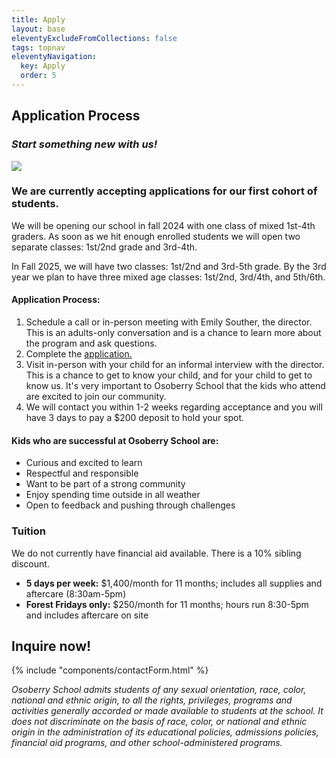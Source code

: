```yaml
---
title: Apply
layout: base
eleventyExcludeFromCollections: false
tags: topnav
eleventyNavigation:
  key: Apply
  order: 5
---
```

## Application Process

### *Start something new with us!*

![](/assets/uploads/dice.jpg)

### We are currently accepting applications for our first cohort of students.

We will be opening our school in fall 2024 with one class of mixed 1st-4th graders. As soon as we hit enough enrolled students we will open two separate classes: 1st/2nd grade and 3rd-4th.

In Fall 2025, we will have two classes: 1st/2nd and 3rd-5th grade. By the 3rd year we plan to have three mixed age classes: 1st/2nd, 3rd/4th, and 5th/6th. 

#### Application Process:

1. Schedule a call or in-person meeting with Emily Souther, the director. This is an adults-only conversation and is a chance to learn more about the program and ask questions.
2. Complete the [application.](https://forms.gle/YPW8pkDc4gxgxHMx8)
3. Visit in-person with your child for an informal interview with the director. This is a chance to get to know your child, and for your child to get to know us. It's very important to Osoberry School that the kids who attend are excited to join our community.
4. We will contact you within 1-2 weeks regarding acceptance and you will have 3 days to pay a $200 deposit to hold your spot.

#### Kids who are successful at Osoberry School are:

* Curious and excited to learn
* Respectful and responsible
* Want to be part of a strong community
* Enjoy spending time outside in all weather
* Open to feedback and pushing through challenges

### Tuition

We do not currently have financial aid available. There is a 10% sibling discount.

* **5 days per week:** $1,400/month for 11 months; includes all supplies and aftercare (8:30am-5pm)
* **Forest Fridays only:** $250/month for 11 months; hours run 8:30-5pm and includes aftercare on site

## Inquire now!

{% include "components/contactForm.html" %}

 *Osoberry School admits students of any sexual orientation, race, color, national and ethnic origin, to all the rights, privileges, programs and activities generally accorded or made available to students at the school. It does not discriminate on the basis of race, color, or national and ethnic origin in the administration of its educational policies, admissions policies, financial aid programs, and other school-administered programs.*
